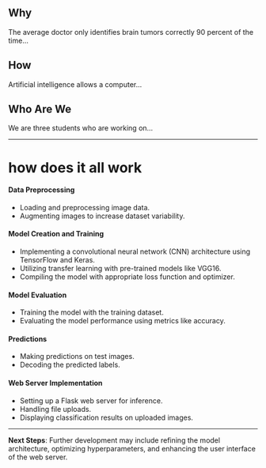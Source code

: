 ## Why

The average doctor only identifies brain tumors correctly 90 percent of the time...

## How

Artificial intelligence allows a computer...

## Who Are We

We are three students who are working on...

---
# how does it all work
#### Data Preprocessing

- Loading and preprocessing image data.
- Augmenting images to increase dataset variability.

#### Model Creation and Training

- Implementing a convolutional neural network (CNN) architecture using TensorFlow and Keras.
- Utilizing transfer learning with pre-trained models like VGG16.
- Compiling the model with appropriate loss function and optimizer.

#### Model Evaluation

- Training the model with the training dataset.
- Evaluating the model performance using metrics like accuracy.

#### Predictions

- Making predictions on test images.
- Decoding the predicted labels.

#### Web Server Implementation

- Setting up a Flask web server for inference.
- Handling file uploads.
- Displaying classification results on uploaded images.

---
**Next Steps**: Further development may include refining the model architecture, optimizing hyperparameters, and enhancing the user interface of the web server.
